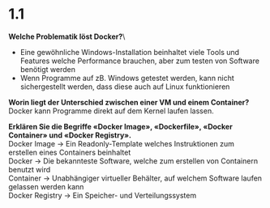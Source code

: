 # 1.1
**Welche Problematik löst Docker?**\
- Eine gewöhnliche Windows-Installation beinhaltet viele Tools und Features welche Performance brauchen, aber zum testen von Software benötigt werden
- Wenn Programme auf zB. Windows getestet werden, kann nicht sichergestellt werden, dass diese auch auf Linux funktionieren

**Worin liegt der Unterschied zwischen einer VM und einem Container?**\
Docker kann Programme direkt auf dem Kernel laufen lassen.

**Erklären Sie die Begriffe «Docker Image», «Dockerfile», «Docker Container» und «Docker Registry».**\
Docker Image -> Ein Readonly-Template welches Instruktionen zum erstellen eines Containers beinhaltet\
Docker -> Die bekannteste Software, welche zum erstellen von Containern benutzt wird\
Container -> Unabhängiger virtueller Behälter, auf welchem Software laufen gelassen werden kann\
Docker Registry -> Ein Speicher- und Verteilungssystem
